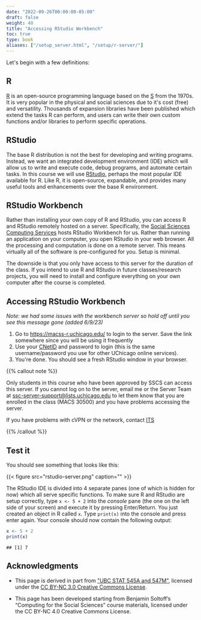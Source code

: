 ```yaml
---
date: "2022-09-26T00:00:00-05:00"
draft: false
weight: 40
title: "Accessing RStudio Workbench"
toc: true
type: book
aliases: ["/setup_server.html", "/setup/r-server/"]
---
```



Let's begin with a few definitions:

## R

[R](https://www.r-project.org/) is an open-source programming language based on the [S](https://en.wikipedia.org/wiki/S_(programming_language)) from the 1970s. It is very popular in the physical and social sciences due to it's cost (free) and versatility. Thousands of expansion libraries have been published which extend the tasks R can perform, and users can write their own custom functions and/or libraries to perform specific operations.

## RStudio

The base R distribution is not the best for developing and writing programs. Instead, we want an integrated development environment (IDE) which will allow us to write and execute code, debug programs, and automate certain tasks. In this course we will use [RStudio](https://www.rstudio.com/products/RStudio/), perhaps the most popular IDE available for R. Like R, it is open-source, expandable, and provides many useful tools and enhancements over the base R environment.

## RStudio Workbench

Rather than installing your own copy of R and RStudio, you can access R and RStudio remotely hosted on a server. Specifically, the [Social Sciences Computing Services](https://sscs.uchicago.edu/) hosts RStudio Workbench for us. Rather than running an application on your computer, you open RStudio in your web browser. All the processing and computation is done on a remote server. This means virtually all of the software is pre-configured for you. Setup is minimal.

The downside is that you only have access to this server for the duration of the class. If you intend to use R and RStudio in future classes/research projects, you will need to install and configure everything on your own computer after the course is completed.

## Accessing RStudio Workbench
*Note: we had some issues with the workbench server so hold off until you see this message gone (added 6/9/23)*

1. Go to https://macss-r.uchicago.edu/ to login to the server. Save the link somewhere since you will be using it frequently
2. Use your [CNetID](https://uchicago.service-now.com/it?id=kb_article&kb=KB06000393) and password to login (this is the same username/password you use for other UChicago online services).
3. You're done. You should see a fresh RStudio window in your browser.

{{% callout note %}}

Only students in this course who have been approved by SSCS can access this server. If you cannot log on to the server, email me or the Server Team at ssc-server-support@lists.uchicago.edu to let them know that you are enrolled in the class (MACS 30500) and you have problems accessing the server.

If you have problems with cVPN or the network, contact [ITS](https://its.uchicago.edu/)

{{% /callout %}}

## Test it

You should see something that looks like this:

{{< figure src="rstudio-server.png" caption="" >}}

The RStudio IDE is divided into 4 separate panes (one of which is hidden for now) which all serve specific functions. To make sure R and RStudio are setup correctly, type `x <- 5 + 2` into the *console* pane (the one on the left side of your screen) and execute it by pressing Enter/Return. You just created an object in R called `x`. Type `print(x)` into the console and press enter again. Your console should now contain the following output:


```r
x <- 5 + 2
print(x)
```

```
## [1] 7
```

## Acknowledgments


* This page is derived in part from ["UBC STAT 545A and 547M"](http://stat545.com), licensed under the [CC BY-NC 3.0 Creative Commons License](https://creativecommons.org/licenses/by-nc/3.0/).

* This page has been developed starting from Benjamin Soltoff’s “Computing for the Social Sciences” course materials, licensed under the CC BY-NC 4.0 Creative Commons License.
